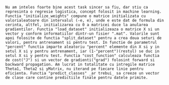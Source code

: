     Nu am inteles foarte bine acest task sincer sa fiu, dar stiu ca represinta o regresie logistica, concept folosit in machine learning.
    Functia "initialize_weights" compune o matrice initializata cu valorialeatoare din intervalul (-e, e), unde e este dat de formula din cerinta, altfel, initializarea cu 0 a matricei duce la anularea gradientilor. Functia "load_dataset" initializeaza o matrice X si un vector y conform informatiilor dintr-un fisier ".mat". Valorile sunt apoi folosite de functia "split_dataset" pentru a crea doua seturi de valori, pentru antrenament si pentru test. In functie de parametrul "percent" functia imparte aleatoriu "percent" elemente din X si y in setul X si y pentru antrenament, iar (1-"percent")(restul) se duc in setul X si y pentru test. Functia "cost_function" calculeaza functia de cost("J") si un vector de gradienti("grad") folosint forward si backward propagation. Am lucrat in totalitate cu intregile matrice Theta1, Theta2 si yMatrix, nu iterand pe fiecare linie pentru eficienta. Functia "predict_classes" _ar trebui_ sa creeze un vector de clase care contine predictiile finale pentru datele primite.
